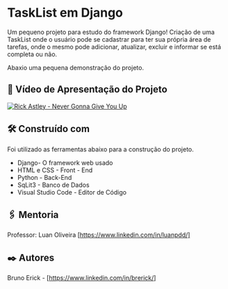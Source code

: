 # TaskList em Django

Um pequeno projeto para estudo do framework Django! Criação de uma TaskList onde o usuário pode se cadastrar para ter sua própria área de tarefas, onde o mesmo pode adicionar, atualizar, excluir e informar se está completa ou não.

Abaxio uma pequena demonstração do projeto.

## 🚀 Vídeo de Apresentação do Projeto



[![Rick Astley - Never Gonna Give You Up](https://github.com/user-attachments/assets/ad28b60c-4aab-4f92-b5d8-03b7ddb98d6f)]([https://www.youtube.com/watch?v=dQw4w9WgXcQ](https://www.youtube.com/watch?v=BKrRR6-SM2c&ab_channel=BerickTK))


## 🛠️ Construído com

Foi utilizado as ferramentas abaixo para a construção do projeto.

* Django- O framework web usado
* HTML e CSS - Front - End
* Python - Back-End
* SqLit3 - Banco de Dados
* Visual Studio Code - Editor de Código

## 🖇️ Mentoria

Professor: Luan Oliveira [https://www.linkedin.com/in/luanpdd/]

## ✒️ Autores

Bruno Erick - [https://www.linkedin.com/in/brerick/]
